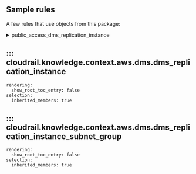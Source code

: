 ## Sample rules
A few rules that use objects from this package:

<details>
<summary>public_access_dms_replication_instance</summary>

```python
--8<--
cloudrail/knowledge/rules/aws/context_aware/public_access_validation_rules/public_access_dms_replication_instance_rule.py
--8<--
```
</details>

## ::: cloudrail.knowledge.context.aws.dms.dms_replication_instance
    rendering:
      show_root_toc_entry: false
    selection:
      inherited_members: true

## ::: cloudrail.knowledge.context.aws.dms.dms_replication_instance_subnet_group
    rendering:
      show_root_toc_entry: false
    selection:
      inherited_members: true
